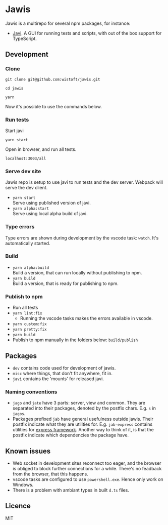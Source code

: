 # Jawis

Jawis is a multirepo for several npm packages, for instance:

- [Javi](https://github.com/wistoft/jawis/tree/main/packages/javi#readme). A GUI
  for running tests and scripts, with out of the box support for TypeScript.

## Development

### Clone

```
git clone git@github.com:wistoft/jawis.git

cd jawis

yarn
```

Now it's possible to use the commands below.

### Run tests

Start javi

```
yarn start
```

Open in browser, and run all tests.

```
localhost:3003/all
```

### Serve dev site

Jawis repo is setup to use javi to run tests and the dev server. Webpack will
serve the dev client.

- `yarn start`<br/> Serve using published version of javi.
- `yarn alpha:start`<br/> Serve using local alpha build of javi.

### Type errors

Type errors are shown during development by the vscode task: `watch`. It's
automatically started.

### Build

- `yarn alpha:build`<br/> Build a version, that can run locally without
  publishing to npm.
- `yarn build`<br/> Build a version, that is ready for publishing to npm.

### Publish to npm

- Run all tests
- `yarn lint:fix`
  - Running the vscode tasks makes the errors available in vscode.
- `yarn custom:fix`
- `yarn pretty:fix`
- `yarn build`
- Publish to npm manually in the folders below: `build/publish`

## Packages

- `dev` contains code used for development of jawis.
- `misc` where things, that don't fit anywhere, fit in.
- `javi` contains the 'mounts' for released javi.

### Naming conventions

- `jago` and `jate` have 3 parts: server, view and common. They are separated
  into their packages, denoted by the postfix chars. E.g. `s` in `jagos`.
- Packages prefixed `jab` have general usefulness outside jawis. Their postfix
  indicate what they are utilities for. E.g. `jab-express` contains utilities
  for [express framework](https://expressjs.com/). Another way to think of it,
  is that the postfix indicate which dependencies the package have.

## Known issues

- Web socket in development sites reconnect too eager, and the browser is
  obliged to block further connections for a while. There's no feadback from the
  browser, that this happens.
- vscode tasks are configured to use `powershell.exe`. Hence only work on
  Windows.
- There is a problem with ambiant types in built `d.ts` files.

## Licence

MIT
